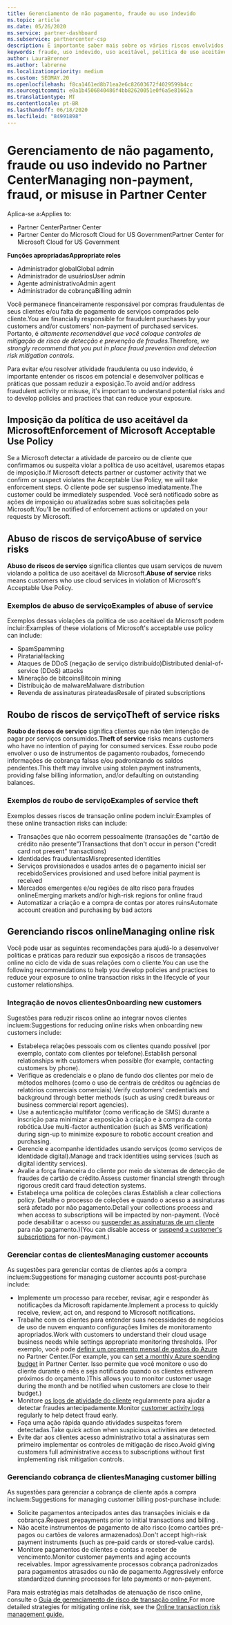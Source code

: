 ```yaml
---
title: Gerenciamento de não pagamento, fraude ou uso indevido
ms.topic: article
ms.date: 05/26/2020
ms.service: partner-dashboard
ms.subservice: partnercenter-csp
description: É importante saber mais sobre os vários riscos envolvidos em transações online e as práticas recomendadas para gerenciar e atenuar esses riscos.
keywords: fraude, uso indevido, uso aceitável, política de uso aceitável, falta de pagamento, cliente não paga a conta, risco online, roubo de serviço, abuso do serviço, suspender uma assinatura,
author: LauraBrenner
ms.author: labrenne
ms.localizationpriority: medium
ms.custom: SEOMAY.20
ms.openlocfilehash: f8ca1461ed8b71ea2e6c82603672f4029599b4cc
ms.sourcegitcommit: e0a1b4506840486f4bb82620051e0f6a5e81662a
ms.translationtype: MT
ms.contentlocale: pt-BR
ms.lasthandoff: 06/18/2020
ms.locfileid: "84991898"
---
```

# <a name="managing-non-payment-fraud-or-misuse-in-partner-center"></a><span data-ttu-id="0cd36-104">Gerenciamento de não pagamento, fraude ou uso indevido no Partner Center</span><span class="sxs-lookup"><span data-stu-id="0cd36-104">Managing non-payment, fraud, or misuse in Partner Center</span></span>

<span data-ttu-id="0cd36-105">Aplica-se a:</span><span class="sxs-lookup"><span data-stu-id="0cd36-105">Applies to:</span></span>

- <span data-ttu-id="0cd36-106">Partner Center</span><span class="sxs-lookup"><span data-stu-id="0cd36-106">Partner Center</span></span>
- <span data-ttu-id="0cd36-107">Partner Center do Microsoft Cloud for US Government</span><span class="sxs-lookup"><span data-stu-id="0cd36-107">Partner Center for Microsoft Cloud for US Government</span></span>

<span data-ttu-id="0cd36-108">**Funções apropriadas**</span><span class="sxs-lookup"><span data-stu-id="0cd36-108">**Appropriate roles**</span></span>
- <span data-ttu-id="0cd36-109">Administrador global</span><span class="sxs-lookup"><span data-stu-id="0cd36-109">Global admin</span></span>
- <span data-ttu-id="0cd36-110">Administrador de usuários</span><span class="sxs-lookup"><span data-stu-id="0cd36-110">User admin</span></span>
- <span data-ttu-id="0cd36-111">Agente administrativo</span><span class="sxs-lookup"><span data-stu-id="0cd36-111">Admin agent</span></span>
- <span data-ttu-id="0cd36-112">Administrador de cobrança</span><span class="sxs-lookup"><span data-stu-id="0cd36-112">Billing admin</span></span>

<span data-ttu-id="0cd36-113">Você permanece financeiramente responsável por compras fraudulentas de seus clientes e/ou falta de pagamento de serviços comprados pelo cliente.</span><span class="sxs-lookup"><span data-stu-id="0cd36-113">You are financially responsible for fraudulent purchases by your customers and/or customers' non-payment of purchased services.</span></span> <span data-ttu-id="0cd36-114">Portanto, é *altamente recomendável que você coloque controles de mitigação de risco de detecção e prevenção de fraudes*.</span><span class="sxs-lookup"><span data-stu-id="0cd36-114">Therefore, *we strongly recommend that you put in place fraud prevention and detection risk mitigation controls*.</span></span>

<span data-ttu-id="0cd36-115">Para evitar e/ou resolver atividade fraudulenta ou uso indevido, é importante entender os riscos em potencial e desenvolver políticas e práticas que possam reduzir a exposição.</span><span class="sxs-lookup"><span data-stu-id="0cd36-115">To avoid and/or address fraudulent activity or misuse, it's important to understand potential risks and to develop policies and practices that can reduce your exposure.</span></span>

## <a name="enforcement-of-microsoft-acceptable-use-policy"></a><span data-ttu-id="0cd36-116">Imposição da política de uso aceitável da Microsoft</span><span class="sxs-lookup"><span data-stu-id="0cd36-116">Enforcement of Microsoft Acceptable Use Policy</span></span>

<span data-ttu-id="0cd36-117">Se a Microsoft detectar a atividade de parceiro ou de cliente que confirmamos ou suspeita violar a política de uso aceitável, usaremos etapas de imposição.</span><span class="sxs-lookup"><span data-stu-id="0cd36-117">If Microsoft detects partner or customer activity that we confirm or suspect violates the Acceptable Use Policy, we will take enforcement steps.</span></span> <span data-ttu-id="0cd36-118">O cliente pode ser suspenso imediatamente.</span><span class="sxs-lookup"><span data-stu-id="0cd36-118">The customer could be immediately suspended.</span></span> <span data-ttu-id="0cd36-119">Você será notificado sobre as ações de imposição ou atualizadas sobre suas solicitações pela Microsoft.</span><span class="sxs-lookup"><span data-stu-id="0cd36-119">You'll be notified of enforcement actions or updated on your requests by Microsoft.</span></span>

## <a name="abuse-of-service-risks"></a><span data-ttu-id="0cd36-120">Abuso de riscos de serviço</span><span class="sxs-lookup"><span data-stu-id="0cd36-120">Abuse of service risks</span></span>

<span data-ttu-id="0cd36-121">**Abuso de riscos de serviço** significa clientes que usam serviços de nuvem violando a política de uso aceitável da Microsoft.</span><span class="sxs-lookup"><span data-stu-id="0cd36-121">**Abuse of service** risks means customers who use cloud services in violation of Microsoft's Acceptable Use Policy.</span></span>

### <a name="examples-of-abuse-of-service"></a><span data-ttu-id="0cd36-122">Exemplos de abuso de serviço</span><span class="sxs-lookup"><span data-stu-id="0cd36-122">Examples of abuse of service</span></span>

<span data-ttu-id="0cd36-123">Exemplos dessas violações da política de uso aceitável da Microsoft podem incluir:</span><span class="sxs-lookup"><span data-stu-id="0cd36-123">Examples of these violations of Microsoft's acceptable use policy can include:</span></span>

- <span data-ttu-id="0cd36-124">Spam</span><span class="sxs-lookup"><span data-stu-id="0cd36-124">Spamming</span></span>
- <span data-ttu-id="0cd36-125">Pirataria</span><span class="sxs-lookup"><span data-stu-id="0cd36-125">Hacking</span></span>
- <span data-ttu-id="0cd36-126">Ataques de DDoS (negação de serviço distribuído)</span><span class="sxs-lookup"><span data-stu-id="0cd36-126">Distributed denial-of-service (DDoS) attacks</span></span>
- <span data-ttu-id="0cd36-127">Mineração de bitcoins</span><span class="sxs-lookup"><span data-stu-id="0cd36-127">Bitcoin mining</span></span>
- <span data-ttu-id="0cd36-128">Distribuição de malware</span><span class="sxs-lookup"><span data-stu-id="0cd36-128">Malware distribution</span></span>
- <span data-ttu-id="0cd36-129">Revenda de assinaturas pirateadas</span><span class="sxs-lookup"><span data-stu-id="0cd36-129">Resale of pirated subscriptions</span></span>

## <a name="theft-of-service-risks"></a><span data-ttu-id="0cd36-130">Roubo de riscos de serviço</span><span class="sxs-lookup"><span data-stu-id="0cd36-130">Theft of service risks</span></span>

<span data-ttu-id="0cd36-131">**Roubo de riscos de serviço** significa clientes que não têm intenção de pagar por serviços consumidos.</span><span class="sxs-lookup"><span data-stu-id="0cd36-131">**Theft of service** risks means customers who have no intention of paying for consumed services.</span></span> <span data-ttu-id="0cd36-132">Esse roubo pode envolver o uso de instrumentos de pagamento roubados, fornecendo informações de cobrança falsas e/ou padronizando os saldos pendentes.</span><span class="sxs-lookup"><span data-stu-id="0cd36-132">This theft may involve using stolen payment instruments, providing false billing information, and/or defaulting on outstanding balances.</span></span>

### <a name="examples-of-service-theft"></a><span data-ttu-id="0cd36-133">Exemplos de roubo de serviço</span><span class="sxs-lookup"><span data-stu-id="0cd36-133">Examples of service theft</span></span>

<span data-ttu-id="0cd36-134">Exemplos desses riscos de transação online podem incluir:</span><span class="sxs-lookup"><span data-stu-id="0cd36-134">Examples of these online transaction risks can include:</span></span>

- <span data-ttu-id="0cd36-135">Transações que não ocorrem pessoalmente (transações de "cartão de crédito não presente")</span><span class="sxs-lookup"><span data-stu-id="0cd36-135">Transactions that don't occur in person ("credit card not present" transactions)</span></span>
- <span data-ttu-id="0cd36-136">Identidades fraudulentas</span><span class="sxs-lookup"><span data-stu-id="0cd36-136">Misrepresented identities</span></span>
- <span data-ttu-id="0cd36-137">Serviços provisionados e usados antes de o pagamento inicial ser recebido</span><span class="sxs-lookup"><span data-stu-id="0cd36-137">Services provisioned and used before initial payment is received</span></span>
- <span data-ttu-id="0cd36-138">Mercados emergentes e/ou regiões de alto risco para fraudes online</span><span class="sxs-lookup"><span data-stu-id="0cd36-138">Emerging markets and/or high-risk regions for online fraud</span></span>
- <span data-ttu-id="0cd36-139">Automatizar a criação e a compra de contas por atores ruins</span><span class="sxs-lookup"><span data-stu-id="0cd36-139">Automate account creation and purchasing by bad actors</span></span>

## <a name="managing-online-risk"></a><span data-ttu-id="0cd36-140">Gerenciando riscos online</span><span class="sxs-lookup"><span data-stu-id="0cd36-140">Managing online risk</span></span>

<span data-ttu-id="0cd36-141">Você pode usar as seguintes recomendações para ajudá-lo a desenvolver políticas e práticas para reduzir sua exposição a riscos de transações online no ciclo de vida de suas relações com o cliente.</span><span class="sxs-lookup"><span data-stu-id="0cd36-141">You can use the following recommendations to help you develop policies and practices to reduce your exposure to online transaction risks in the lifecycle of your customer relationships.</span></span>

### <a name="onboarding-new-customers"></a><span data-ttu-id="0cd36-142">Integração de novos clientes</span><span class="sxs-lookup"><span data-stu-id="0cd36-142">Onboarding new customers</span></span>

<span data-ttu-id="0cd36-143">Sugestões para reduzir riscos online ao integrar novos clientes incluem:</span><span class="sxs-lookup"><span data-stu-id="0cd36-143">Suggestions for reducing online risks when onboarding new customers include:</span></span>

- <span data-ttu-id="0cd36-144">Estabeleça relações pessoais com os clientes quando possível (por exemplo, contato com clientes por telefone).</span><span class="sxs-lookup"><span data-stu-id="0cd36-144">Establish personal relationships with customers when possible (for example, contacting customers by phone).</span></span>
- <span data-ttu-id="0cd36-145">Verifique as credenciais e o plano de fundo dos clientes por meio de métodos melhores (como o uso de centrais de créditos ou agências de relatórios comerciais comerciais).</span><span class="sxs-lookup"><span data-stu-id="0cd36-145">Verify customers' credentials and background through better methods (such as using credit bureaus or business commercial report agencies).</span></span>
- <span data-ttu-id="0cd36-146">Use a autenticação multifator (como verificação de SMS) durante a inscrição para minimizar a exposição à criação e à compra da conta robótica.</span><span class="sxs-lookup"><span data-stu-id="0cd36-146">Use multi-factor authentication (such as SMS verification) during sign-up to minimize exposure to robotic account creation and purchasing.</span></span>
- <span data-ttu-id="0cd36-147">Gerencie e acompanhe identidades usando serviços (como serviços de identidade digital).</span><span class="sxs-lookup"><span data-stu-id="0cd36-147">Manage and track identities using services (such as digital identity services).</span></span>
- <span data-ttu-id="0cd36-148">Avalie a força financeira do cliente por meio de sistemas de detecção de fraudes de cartão de crédito.</span><span class="sxs-lookup"><span data-stu-id="0cd36-148">Assess customer financial strength through rigorous credit card fraud detection systems.</span></span>
- <span data-ttu-id="0cd36-149">Estabeleça uma política de coleções claras.</span><span class="sxs-lookup"><span data-stu-id="0cd36-149">Establish a clear collections policy.</span></span> <span data-ttu-id="0cd36-150">Detalhe o processo de coleções e quando o acesso a assinaturas será afetado por não pagamento.</span><span class="sxs-lookup"><span data-stu-id="0cd36-150">Detail your collections process and when access to subscriptions will be impacted by non-payment.</span></span> <span data-ttu-id="0cd36-151">(Você pode desabilitar o acesso ou [suspender as assinaturas de um cliente](suspend-a-subscription.md) para não pagamento.)</span><span class="sxs-lookup"><span data-stu-id="0cd36-151">(You can disable access or [suspend a customer's subscriptions](suspend-a-subscription.md) for non-payment.)</span></span>

### <a name="managing-customer-accounts"></a><span data-ttu-id="0cd36-152">Gerenciar contas de clientes</span><span class="sxs-lookup"><span data-stu-id="0cd36-152">Managing customer accounts</span></span>

<span data-ttu-id="0cd36-153">As sugestões para gerenciar contas de clientes após a compra incluem:</span><span class="sxs-lookup"><span data-stu-id="0cd36-153">Suggestions for managing customer accounts post-purchase include:</span></span>

- <span data-ttu-id="0cd36-154">Implemente um processo para receber, revisar, agir e responder às notificações da Microsoft rapidamente.</span><span class="sxs-lookup"><span data-stu-id="0cd36-154">Implement a process to quickly receive, review, act on, and respond to Microsoft notifications.</span></span>
- <span data-ttu-id="0cd36-155">Trabalhe com os clientes para entender suas necessidades de negócios de uso de nuvem enquanto configurações limites de monitoramento apropriados.</span><span class="sxs-lookup"><span data-stu-id="0cd36-155">Work with customers to understand their cloud usage business needs while settings appropriate monitoring thresholds.</span></span> <span data-ttu-id="0cd36-156">(Por exemplo, você pode [definir um orçamento mensal de gastos do Azure](set-an-azure-spending-budget-for-your-customers.md) no Partner Center.</span><span class="sxs-lookup"><span data-stu-id="0cd36-156">(For example, you can [set a monthly Azure spending budget](set-an-azure-spending-budget-for-your-customers.md) in Partner Center.</span></span> <span data-ttu-id="0cd36-157">Isso permite que você monitore o uso do cliente durante o mês e seja notificado quando os clientes estiverem próximos do orçamento.)</span><span class="sxs-lookup"><span data-stu-id="0cd36-157">This allows you to monitor customer usage during the month and be notified when customers are close to their budget.)</span></span>
- <span data-ttu-id="0cd36-158">Monitore [os logs de atividade do cliente](activity-logs.md) regularmente para ajudar a detectar fraudes antecipadamente.</span><span class="sxs-lookup"><span data-stu-id="0cd36-158">Monitor [customer activity logs](activity-logs.md) regularly to help detect fraud early.</span></span>
- <span data-ttu-id="0cd36-159">Faça uma ação rápida quando atividades suspeitas forem detectadas.</span><span class="sxs-lookup"><span data-stu-id="0cd36-159">Take quick action when suspicious activities are detected.</span></span>
- <span data-ttu-id="0cd36-160">Evite dar aos clientes acesso administrativo total a assinaturas sem primeiro implementar os controles de mitigação de risco.</span><span class="sxs-lookup"><span data-stu-id="0cd36-160">Avoid giving customers full administrative access to subscriptions without first implementing risk mitigation controls.</span></span>

### <a name="managing-customer-billing"></a><span data-ttu-id="0cd36-161">Gerenciando cobrança de clientes</span><span class="sxs-lookup"><span data-stu-id="0cd36-161">Managing customer billing</span></span>

<span data-ttu-id="0cd36-162">As sugestões para gerenciar a cobrança de cliente após a compra incluem:</span><span class="sxs-lookup"><span data-stu-id="0cd36-162">Suggestions for managing customer billing post-purchase include:</span></span>

- <span data-ttu-id="0cd36-163">Solicite pagamentos antecipados antes das transações iniciais e da cobrança.</span><span class="sxs-lookup"><span data-stu-id="0cd36-163">Request prepayments prior to initial transactions and billing .</span></span>
- <span data-ttu-id="0cd36-164">Não aceite instrumentos de pagamento de alto risco (como cartões pré-pagos ou cartões de valores armazenados).</span><span class="sxs-lookup"><span data-stu-id="0cd36-164">Don't accept high-risk payment instruments (such as pre-paid cards or stored-value cards).</span></span>
- <span data-ttu-id="0cd36-165">Monitore pagamentos de clientes e contas a receber de vencimento.</span><span class="sxs-lookup"><span data-stu-id="0cd36-165">Monitor customer payments and aging accounts receivables.</span></span> <span data-ttu-id="0cd36-166">Impor agressivamente processos cobrança padronizados para pagamentos atrasados ou não de pagamento.</span><span class="sxs-lookup"><span data-stu-id="0cd36-166">Aggressively enforce standardized dunning processes for late payments or non-payment.</span></span>

<span data-ttu-id="0cd36-167">Para mais estratégias mais detalhadas de atenuação de risco online, consulte o [Guia de gerenciamento de risco de transação online.](https://assets.windowsphone.com/7d885238-e13b-4f10-a682-3d5adacd2859/CSP-PartnerRiskGuide-APSFinal_InvariantCulture_Default.zip)</span><span class="sxs-lookup"><span data-stu-id="0cd36-167">For more detailed strategies for mitigating online risk, see the [Online transaction risk management guide.](https://assets.windowsphone.com/7d885238-e13b-4f10-a682-3d5adacd2859/CSP-PartnerRiskGuide-APSFinal_InvariantCulture_Default.zip)</span></span>

